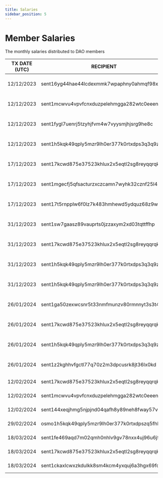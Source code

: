 ```yaml
---
title: Salaries
sidebar_position: 5
---
```


# Member Salaries

The monthly salaries distributed to DAO members

| TX DATE (UTC) | RECIPIENT                                 | AMOUNT | DESCRIPTION | TX DETAILS
|---------------|-------------------------------------------|--------|-------------|-----------
| 12/12/2023 | sent16yg44hae44lcdexmmk7wpaphny0ahmqf98xp0a | 1,211,651 DVPN | Member Salary November | [🔎](https://www.mintscan.io/sentinel/txs/3F033707820BC998ABB9FCB8B920716CC9C524E9D231C39A90A77D3CC23EC828?height=14006984)
| 12/12/2023 | sent1mcwvu4vpvfcnxduzpelehmgga282wtc0eeenls | 1,211,651 DVPN | Member Salary November | [🔎](https://www.mintscan.io/sentinel/txs/D4451B6FCFF981743F475D4BD924641F7989DB636CC9E98054DB6788353D0C01?height=14007028)
| 12/12/2023 | sent1fygl7uenrj5tzyhjfvm4w7vyysmjhjsrg9he8c | 1,211,651 DVPN | Member Salary November | [🔎](https://www.mintscan.io/sentinel/txs/BD14105652167AB875D858774C07495C51E528A1CD365FF74C709CDA2EFDC33F?height=14007033)
| 12/12/2023 | sent1h5kqk49qply5mzr9lh0er377k0rtxdps3q3q9z | 1,211,651 DVPN | Member Salary November | [🔎](https://www.mintscan.io/sentinel/txs/541883ED8E8230863AB0DCD0869A1C67E15D1AAA16EB1B1348C336FFBF595C2A?height=14008278)
| 17/12/2023 | sent17kcwd875e37523khlux2x5eqtl2sg8reyqqrqk | 1,200,000 DVPN | Member Salary December | [🔎](https://www.mintscan.io/sentinel/txs/83CE6CA17EADC5E9F054EE3A5470A68598C00CE843A5FA9E8C66B8244C18E7DF?height=14086618)
| 17/12/2023| sent1mgecfj5qfsacturzxczcamn7wyhk32cznf25l4 | 1,200,000 DVPN | Member Salary December | [🔎](https://www.mintscan.io/sentinel/txs/2F0E15E4C4DD94DCA7B31D29BF0D6B43D76107394DCD31C3630565203A4F3857?height=14086627)
| 17/12/2023 | sent17t5rnpplw6f0lz7k483hmhewd5ydquz68z9wge | 1,200,000 DVPN | Member Salary December | [🔎](https://www.mintscan.io/sentinel/txs/C0426F60A5BB43F25DD4E7106072C491458D63233BBE72EC646708F9FEE8FD82?height=14088219)
| 31/12/2023 | sent1sw7gaasz89vauprts0jzzaxym2xd03tqttffhp | 1,200,000 DVPN | Member Salary January  | [🔎](https://www.mintscan.io/sentinel/txs/F9A1A8FED0B7156BC6346335719ECB81BA32266EA52CB3FA819136C5E687B3AD?height=14287720)
| 31/12/2023 | sent17kcwd875e37523khlux2x5eqtl2sg8reyqqrqk | 1,200,000 DVPN | Member Salary January  | [🔎](https://www.mintscan.io/sentinel/txs/224534F57140FE243CC9E301276ABE776A6B51F9E303CFDCF8033AA8C2728F01?height=14287766)
| 31/12/2023 | sent1h5kqk49qply5mzr9lh0er377k0rtxdps3q3q9z | 1,200,000 DVPN | Member Salary January  | [🔎](https://www.mintscan.io/sentinel/txs/8786FA21B340239FF3F36BE8C666360541F341279EE54D277BE54AED123C2E37?height=14289842)
| 31/12/2023 | sent1h5kqk49qply5mzr9lh0er377k0rtxdps3q3q9z | 1,200,000 DVPN | Member Salary January  | [🔎](https://www.mintscan.io/sentinel/txs/DA73B96D72F3B590E9EA46EC1939E9008F1ABEF6DF4CF183468EA329F2025838?height=14289874)
| 26/01/2024 | sent1ga50zexwcsnr5t33nmfmunzv80rmnnyt3s3t4z | 1,200,000 DVPN | Member Salary February | [🔎](https://www.mintscan.io/sentinel/txs/5C88583842EF992B0CEE97EE236D8159B5D2125BDAA206046667041FFCC1DF34?height=14657790)
| 26/01/2024 | sent17kcwd875e37523khlux2x5eqtl2sg8reyqqrqk | 1,200,000 DVPN | Member Salary February | [🔎](https://www.mintscan.io/sentinel/txs/90E14CFC6DD87C61B76250986C0B264F468970691E476AB99D8CCBF0876538D9?height=14657795)
| 26/01/2024 | sent1h5kqk49qply5mzr9lh0er377k0rtxdps3q3q9z | 1,200,000 DVPN | Member Salary February | [🔎](https://www.mintscan.io/sentinel/txs/2DF1AF7C05A1A5DB84D7F10239D2B81D29B3C267C395A0019412316CE1E4A5EB?height=14657880)
| 26/01/2024 | sent1z2kghhvfgctl77q70z2m3dpcusrk8jt36lx0kd | 1,200,000 DVPN | Member Salary February | [🔎](https://www.mintscan.io/sentinel/txs/104B47BA0C2D9D59C3EA0266F66908724702B397FAC0238F22B4BD07FE1B8FA5?height=14658087)
| 12/02/2024 | sent17kcwd875e37523khlux2x5eqtl2sg8reyqqrqk | 1,200,000 DVPN | Member Salary March | [🔎](https://www.mintscan.io/sentinel/txs/7FB1C8ED497D91C202E374A19913BCA57879702F3EDD4039214E90C95D034336?height=14906514)
| 12/02/2024 | sent1mcwvu4vpvfcnxduzpelehmgga282wtc0eeenls | 1,200,000 DVPN | Member Salary March | [🔎](https://www.mintscan.io/sentinel/txs/E76F91EB4FD8F6F8F1A12B52FDFCBEC2C8872892A9526696E84407A93FD369E8?height=14906548)
| 12/02/2024 | sent144xeqjhmg5njpjnd04qafh8y89neh8fway57vq | 1,200,000 DVPN | Member Salary March | [🔎](https://dev.mintscan.io/sentinel/txs/7387DEE0D3130354BC1415366ABCB3B8288F38A7666F529B830EDE30084AC7FB?height=14906874)
| 29/02/2024 | osmo1h5kqk49qply5mzr9lh0er377k0rtxdpszq5fhl | 2549 USDC | Member Salary March | [🔎](https://www.mintscan.io/osmosis/txs/6F292316A281E863851E5302DF375BF1C79F49DA9F6C0AA491FB79655AF6DC52?height=14053066)
| 18/03/2024 | sent1fe469aqd7m02qmh0nhlv9gv78nxx4uj96u6j9k | 2,000,000 DVPN | Member Salary April | [🔎](https://www.mintscan.io/sentinel/tx/62A840637B88117C08530727D72EAA8F91D177221D5D66879D7D857FBA7531A6?height=15413784)
| 18/03/2024 | sent17kcwd875e37523khlux2x5eqtl2sg8reyqqrqk | 2,000,000 DVPN | Member Salary April | [🔎](https://www.mintscan.io/sentinel/tx/0114E1D78FFF55C775AD7328DD969A874CC8FD158D959961EB44F3DFD61D41FD?height=15413789)
| 18/03/2024 | sent1ckaxlcwxzkdulkk8sm4kcm4yxquj6a3hgx69fq | 2,000,000 DVPN | Member Salary April | [🔎](https://www.mintscan.io/sentinel/tx/FD933C977157FA1322E73E1B8E822076722B74D09A2F89A849F411E15EEC5A21?height=15413791)